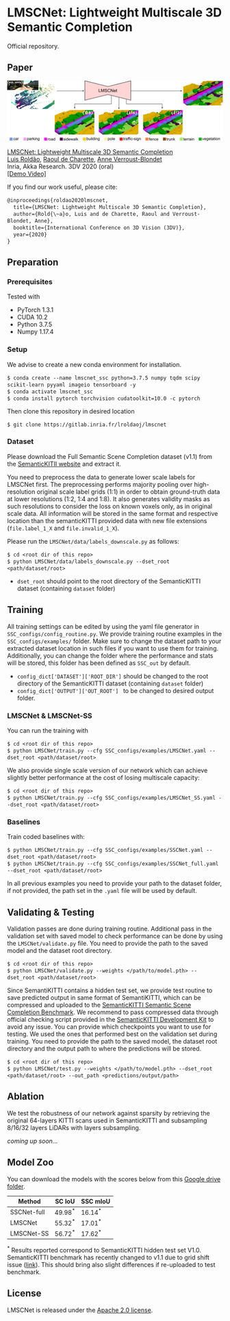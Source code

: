 # LMSCNet: Lightweight Multiscale 3D Semantic Completion

Official repository.  

## Paper
![alt text](teaser.png "LMSCNet")

[LMSCNet: Lightweight Multiscale 3D Semantic Completion](https://arxiv.org/abs/2008.10559) \
[Luis Roldão](https://team.inria.fr/rits/membres/luis-roldao-jimenez/), [Raoul de Charette](https://team.inria.fr/rits/membres/raoul-de-charette/), [Anne Verroust-Blondet](https://team.inria.fr/rits/membres/anne-verroust/)  
Inria, Akka Research. 3DV 2020 (oral) \
[[Demo Video]](https://www.youtube.com/watch?v=J6dYoWx4Xqw&feature=youtu.be)


If you find our work useful, please cite:
```
@inproceedings{roldao2020lmscnet,
  title={LMSCNet: Lightweight Multiscale 3D Semantic Completion},
  author={Rold{\~a}o, Luis and de Charette, Raoul and Verroust-Blondet, Anne},
  booktitle={International Conference on 3D Vision (3DV)},
  year={2020}
}
```

## Preparation
### Prerequisites
Tested with
* PyTorch 1.3.1
* CUDA 10.2
* Python 3.7.5
* Numpy 1.17.4

### Setup
We advise to create a new conda environment for installation.

```
$ conda create --name lmscnet_ssc python=3.7.5 numpy tqdm scipy scikit-learn pyyaml imageio tensorboard -y
$ conda activate lmscnet_ssc
$ conda install pytorch torchvision cudatoolkit=10.0 -c pytorch
```

Then clone this repository in desired location
```
$ git clone https://gitlab.inria.fr/lroldaoj/lmscnet
```

### Dataset

Please download the Full Semantic Scene Completion dataset (v1.1) from the [SemanticKITII website](http://www.semantic-kitti.org/dataset.html) and extract it.

You need to preprocess the data to generate lower scale labels for LMSCNet first.
The preprocessing performs majority pooling over high-resolution original scale label
grids (1:1) in order to obtain ground-truth data at lower resolutions (1:2, 1:4 and 1:8).
It also generates validity masks as such resolutions to consider the loss on known voxels only,
as in original scale data. All information will be stored in the same format and respective location
than the semanticKITTI provided data with new file extensions (`file.label_1_X` and `file.invalid_1_X`).

Please run the `LMSCNet/data/labels_downscale.py` as follows:
```
$ cd <root dir of this repo>
$ python LMSCNet/data/labels_downscale.py --dset_root <path/dataset/root>
```
* `dset_root` should point to the root directory of the SemanticKITTI dataset (containing `dataset` folder)

## Training

All training settings can be edited by using the yaml file generator in `SSC_configs/config_routine.py`. We provide training
routine examples in the `SSC_configs/examples/` folder. Make sure to change the dataset path to your extracted dataset location in such files if you 
want to use them for training. Additionally, you can change the folder where the performance and stats will be stored, this folder has been defined as `SSC_out` by default.
* `config_dict['DATASET']['ROOT_DIR']` should be changed to the root directory of the SemanticKITTI dataset (containing `dataset` folder)
* `config_dict['OUTPUT']['OUT_ROOT'] ` to be changed to desired output folder.

### LMSCNet & LMSCNet-SS
You can run the training with
```
$ cd <root dir of this repo>
$ python LMSCNet/train.py --cfg SSC_configs/examples/LMSCNet.yaml --dset_root <path/dataset/root>
```

We also provide single scale version of our network which can achieve slightly better performance at
the cost of losing multiscale capacity:
```
$ cd <root dir of this repo>
$ python LMSCNet/train.py --cfg SSC_configs/examples/LMSCNet_SS.yaml --dset_root <path/dataset/root>
```

### Baselines
Train coded baselines with:
```
$ python LMSCNet/train.py --cfg SSC_configs/examples/SSCNet.yaml --dset_root <path/dataset/root>
$ python LMSCNet/train.py --cfg SSC_configs/examples/SSCNet_full.yaml --dset_root <path/dataset/root>
```

In all previous examples you need to provide your path to the dataset folder, if not provided, the path
set in the `.yaml` file will be used by default.

## Validating & Testing

Validation passes are done during training routine. Additional pass in the validation set with saved model 
to check performance can be done by using the `LMSCNet/validate.py` file. You need to provide the path to the saved model and the 
dataset root directory.

```
$ cd <root dir of this repo>
$ python LMSCNet/validate.py --weights </path/to/model.pth> --dset_root <path/dataset/root>
```

Since SemantiKITTI contains a hidden test set, we provide test routine to save predicted output in same
format of SemantiKITTI, which can be compressed and uploaded to the [SemanticKITTI Semantic Scene Completion Benchmark](http://www.semantic-kitti.org/tasks.html#semseg).
We recommend to pass compressed data through official checking script provided in the [SemanticKITTI Development Kit](http://www.semantic-kitti.org/resources.html#devkit) to avoid any issue.
You can provide which checkpoints you want to use for testing. We used the ones that performed best on the validation set during training.
You need to provide the path to the saved model, the 
dataset root directory and the output path to where the predictions will be stored.

```
$ cd <root dir of this repo>
$ python LMSCNet/test.py --weights </path/to/model.pth> --dset_root <path/dataset/root> --out_path <predictions/output/path>
```

## Ablation

We test the robustness of our network against sparsity by retrieving the original 64-layers KITTI scans used in SemanticKITTI
and subsampling 8/16/32 layers LiDARs with layers subsampling.

_coming up soon..._

<!---
## Acknowledgements
This work has been developed in collaboration between INRIA and AKKA Technologies, under the funding of AKKA Technologies. 
-->

## Model Zoo

You can download the models with the scores below from this [Google drive folder](https://drive.google.com/drive/folders/12A46LE3BO6tQ8Y5OFbR4ImP7nzM8_3wb?usp=sharing).

| Method                    | SC IoU               | SSC mIoU             |
| ------------------------- | -------------------- | -------------------- |
| SSCNet-full               | 49.98<sup>*</sup>    | 16.14<sup>*</sup>    |
| LMSCNet                   | 55.32<sup>*</sup>    | 17.01<sup>*</sup>    |
| LMSCNet-SS                | 56.72<sup>*</sup>    | 17.62<sup>*</sup>    |


<sup>*</sup> Results reported correspond to SemanticKITTI hidden test set V1.0. 
SemanticKITTI benchmark has recently changed
to v1.1 due to grid shift issue ([link](https://github.com/PRBonn/semantic-kitti-api/issues/49)). This should bring also slight differences if re-uploaded to test benchmark. 

## License
LMSCNet is released under the [Apache 2.0 license](./LICENSE).